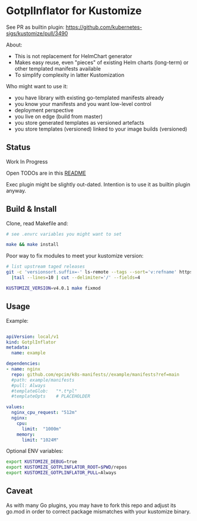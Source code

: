 
# GotplInflator for Kustomize

See PR as builtin plugin: https://github.com/kubernetes-sigs/kustomize/pull/3490

About:
- This is not replacement for HelmChart generator
- Makes easy reuse, even "pieces" of existing Helm charts (long-term) or other templated manifests available
- To simplify complexity in latter Kustomization

Who might want to use it:
- you have library with existing go-templated manifests already
- you know your manifests and you want low-level control
- deployment perspective
- you live on edge (build from master)
- you store generated templates as versioned artefacts
- you store templates (versioned) linked to your image builds (versioned)


## Status

Work In Progress

Open TODOs are in this [README](https://github.com/epcim/kustomize/blob/gotplinflator/plugin/builtin/gotplinflator/README.md)

Exec plugin might be slightly out-dated. Intention is to use it as builtin plugin anyway.



## Build & Install

Clone, read Makefile and:
```sh
# see .envrc variables you might want to set

make && make install
```

Poor way to fix modules to meet your kustomize version:
```sh
# list upstream taged releases
git -c 'versionsort.suffix=-' ls-remote --tags --sort='v:refname' https://github.com/kubernetes-sigs/kustomize 'kustomize/v*.*.*' \
  |tail --lines=10 | cut --delimiter='/' --fields=4

KUSTOMIZE_VERSION=v4.0.1 make fixmod
```

## Usage

Example:

```yaml

apiVersion: local/v1
kind: GotplInflator
metadata:
  name: example

dependencies:
- name: nginx
  repo: github.com/epcim/k8s-manifests//example/manifests?ref=main
  #path: example/manifests
  #pull: Always
  #templateGlob:   "*.t*pl"
  #templateOpts    # PLACEHOLDER

values:
  nginx_cpu_request: "512m"
  nginx:
    cpu:
      limit:  "1000m"
    memory:
      limit: "1024M"
```

Optional ENV variables:

```sh
export KUSTOMIZE_DEBUG=true
export KUSTOMIZE_GOTPLINFLATOR_ROOT=$PWD/repos
export KUSTOMIZE_GOTPLINFLATOR_PULL=Always
```

## Caveat

As with many Go plugins, you may have to fork this repo and adjust its go.mod in order to correct package mismatches with your kustomize binary.
